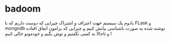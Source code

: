 # badoom
بادوم یک سیستم جهت اعتراف و اشتراک چیزایی که دوست داریم که با FLask و mongodb نوشته شده به صورت ناشناسی بیانش کنیم و چیزایی که برامون اتفاق افتاده و تاحالا به کسی نگفتیم و توش بگیم و خودمونو خالی کنیم !
